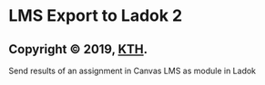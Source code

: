 # LMS Export to Ladok 2

## Copyright © 2019, [KTH](https://github.com/kth).

Send results of an assignment in Canvas LMS as module in Ladok
#

